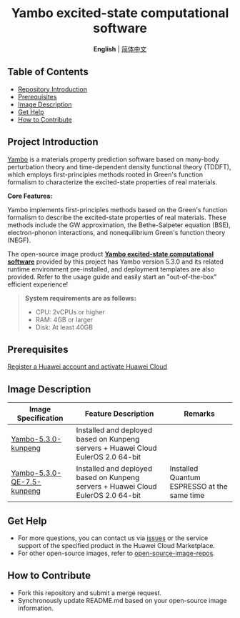 <h1 align="center">Yambo excited-state computational software</h1>
<p align="center">
    <strong>English</strong> | <a href="README_ZH.md">简体中文</a>
</p>

## Table of Contents

- [Repository Introduction](#project-introduction)
- [Prerequisites](#prerequisites)
- [Image Description](#image-description)
- [Get Help](#get-help)
- [How to Contribute](#how-to-contribute)

## Project Introduction

[Yambo](https://github.com/yambo-code/yambo) is a materials property prediction software based on many-body perturbation theory and time-dependent density functional theory (TDDFT), which employs first-principles methods rooted in Green's function formalism to characterize the excited-state properties of real materials.

**Core Features:**

Yambo implements first-principles methods based on the Green's function formalism to describe the excited-state properties of real materials. These methods include the GW approximation, the Bethe-Salpeter equation (BSE), electron-phonon interactions, and nonequilibrium Green's function theory (NEGF).

The open-source image product [**Yambo excited-state computational software**](https://marketplace.huaweicloud.com/hidden/contents/65afebbd-cb0f-47e8-978e-5a90c9747edf#productid=OFFI1169451101213282304) provided by this project has Yambo version 5.3.0 and its related runtime environment pre-installed, and deployment templates are also provided. Refer to the usage guide and easily start an "out-of-the-box" efficient experience!

> **System requirements are as follows:**
> - CPU: 2vCPUs or higher
> - RAM: 4GB or larger
> - Disk: At least 40GB

## Prerequisites
[Register a Huawei account and activate Huawei Cloud](https://support.huaweicloud.com/usermanual-account/account_id_001.html)

## Image Description

| Image Specification                                                                                                       | Feature Description | Remarks |
|------------------------------------------------------------------------------------------------------------| --- | --- |
| [Yambo-5.3.0-kunpeng](https://github.com/HuaweiCloudDeveloper/yambo-image/tree/Yambo-5.3.0-kunpeng) | Installed and deployed based on Kunpeng servers + Huawei Cloud EulerOS 2.0 64-bit |  |
| [Yambo-5.3.0-QE-7.5-kunpeng](https://github.com/HuaweiCloudDeveloper/yambo-image/tree/Yambo-5.3.0-QE-7.5-kunpeng) | Installed and deployed based on Kunpeng servers + Huawei Cloud EulerOS 2.0 64-bit | Installed Quantum ESPRESSO at the same time |

## Get Help
- For more questions, you can contact us via [issues](https://github.com/HuaweiCloudDeveloper/yambo-image/issues) or the service support of the specified product in the Huawei Cloud Marketplace.
- For other open-source images, refer to [open-source-image-repos](https://github.com/HuaweiCloudDeveloper/open-source-image-repos).

## How to Contribute
- Fork this repository and submit a merge request.
- Synchronously update README.md based on your open-source image information.
